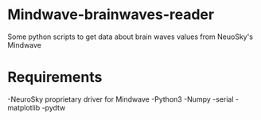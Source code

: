 # Mindwave-brainwaves-reader
Some python scripts to get data about brain waves values from NeuoSky's Mindwave

# Requirements
-NeuroSky proprietary driver for Mindwave
-Python3
-Numpy
-serial
-matplotlib
-pydtw
